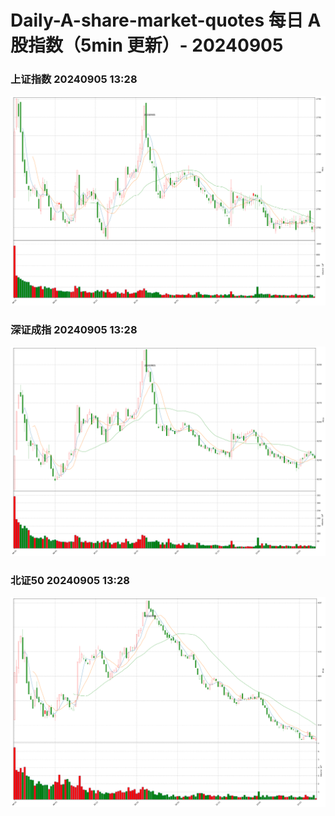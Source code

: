 
# Daily-A-share-market-quotes 每日 A 股指数（5min 更新）- 20240905

### 上证指数 20240905 13:28
![](./fig/2024/9/20240905-sh000001.png)

### 深证成指 20240905 13:28
![](./fig/2024/9/20240905-sz399001.png)

### 北证50 20240905 13:28
![](./fig/2024/9/20240905-bj899050.png)
